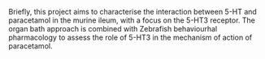 Briefly, this project aims to characterise the interaction between 5-HT and paracetamol in the murine ileum, with a focus on the 5-HT3 receptor. The organ bath approach is combined with Zebrafish behaviourhal pharmacology to assess the role of 5-HT3 in the mechanism of action of paracetamol. 
